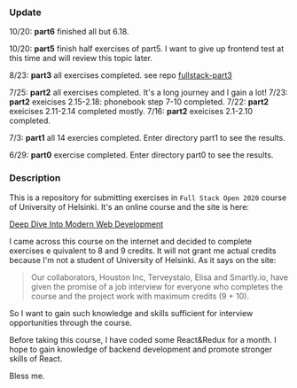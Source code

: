 ### Update

10/20: **part6** finished all but 6.18.

10/20: **part5** finish half exercises of part5. I want to give up frontend test at this time and will review this topic later.

8/23: **part3** all exercises completed. see repo [fullstack-part3](https://github.com/yuwt91/full-stack-part3)

7/25:  **part2** all exercises completed. It's a long journey and I gain a lot!
7/23: **part2** exeicises 2.15-2.18: phonebook step 7-10 completed.
7/22: **part2** exeicises 2.11-2.14 completed mostly.
7/16: **part2** exeicises 2.1-2.10 completed.

7/3: **part1** all 14 exercies completed. Enter directory part1 to see the results.

6/29: **part0** exercise completed. Enter directory part0 to see the results.

### Description
This is a repository for submitting exercises in `Full Stack Open 2020` course of University of Helsinki. It's an online course and the site is here:

[Deep Dive Into Modern Web Development](https://fullstackopen.com/en)

I came across this course on the internet and decided to complete exercises e quivalent to 8 and 9 credits. It will not grant me actual credits because I'm not a student of University of Helsinki. As it says on the site:

> Our collaborators, Houston Inc, Terveystalo, Elisa and Smartly.io, have given the promise of a job interview for everyone who completes the course and the project work with maximum credits (9 + 10).

So I want to gain such knowledge and skills sufficient for interview opportunities through the course.

Before taking this course, I have coded some React&Redux for a month. I hope to gain knowledge of backend development and promote stronger skills of React.

Bless me.